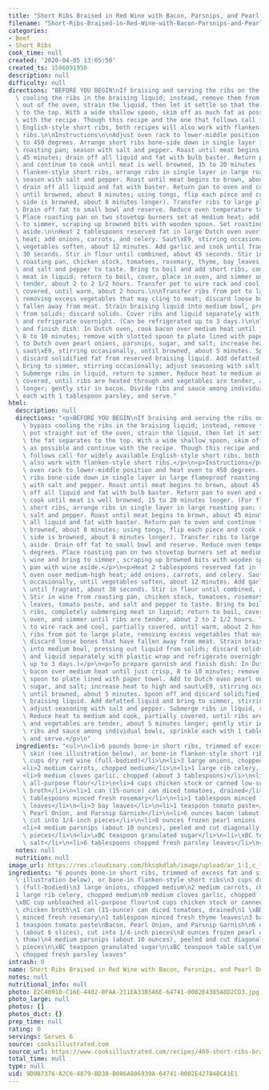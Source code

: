 ```yaml
---
title: "Short Ribs Braised in Red Wine with Bacon, Parsnips, and Pearl Onions"
filename: "Short-Ribs-Braised-in-Red-Wine-with-Bacon-Parsnips-and-Pearl-Onions"
categories:
- Beef
- Short Ribs
cook_time: null
created: '2020-04-05 13:05:50'
created_ts: 1586091950
description: null
difficulty: null
directions: "BEFORE YOU BEGIN\nIf braising and serving the ribs on the same day, bypass\
  \ cooling the ribs in the braising liquid; instead, remove them from the pot straight\
  \ out of the oven, strain the liquid, then let it settle so that the fat separates\
  \ to the top. With a wide shallow spoon, skim off as much fat as possible and continue\
  \ with the recipe. Though this recipe and the one that follows call for widely available\
  \ English-style short ribs, both recipes will also work with flanken-style short\
  \ ribs.\n\nInstructions\n\nAdjust oven rack to lower-middle position and heat oven\
  \ to 450 degrees. Arrange short ribs bone-side down in single layer in large flameproof\
  \ roasting pan; season with salt and pepper. Roast until meat begins to brown, about\
  \ 45 minutes; drain off all liquid and fat with bulb baster. Return pan to oven\
  \ and continue to cook until meat is well browned, 15 to 20 minutes longer. (For\
  \ flanken-style short ribs, arrange ribs in single layer in large roasting pan;\
  \ season with salt and pepper. Roast until meat begins to brown, about 45 minutes;\
  \ drain off all liquid and fat with baster. Return pan to oven and continue to cook\
  \ until browned, about 8 minutes; using tongs, flip each piece and cook until second\
  \ side is browned, about 8 minutes longer). Transfer ribs to large plate; set aside.\
  \ Drain off fat to small bowl and reserve. Reduce oven temperature to 300 degrees.\
  \ Place roasting pan on two stovetop burners set at medium heat; add wine and bring\
  \ to simmer, scraping up browned bits with wooden spoon. Set roasting pan with wine\
  \ aside.\n\nHeat 2 tablespoons reserved fat in large Dutch oven over medium-high\
  \ heat; add onions, carrots, and celery. Saut\xE9, stirring occasionally, until\
  \ vegetables soften, about 12 minutes. Add garlic and cook until fragrant, about\
  \ 30 seconds. Stir in flour until combined, about 45 seconds. Stir in wine from\
  \ roasting pan, chicken stock, tomatoes, rosemary, thyme, bay leaves, tomato paste,\
  \ and salt and pepper to taste. Bring to boil and add short ribs, completely submerging\
  \ meat in liquid; return to boil, cover, place in oven, and simmer until ribs are\
  \ tender, about 2 to 2 1/2 hours. Transfer pot to wire rack and cool, partially\
  \ covered, until warm, about 2 hours.\n\nTransfer ribs from pot to large plate,\
  \ removing excess vegetables that may cling to meat; discard loose bones that have\
  \ fallen away from meat. Strain braising liquid into medium bowl, pressing out liquid\
  \ from solids; discard solids. Cover ribs and liquid separately with plastic wrap\
  \ and refrigerate overnight. (Can be refrigerated up to 3 days.)\n\nTo prepare garnish\
  \ and finish dish: In Dutch oven, cook bacon over medium heat until just crisp,\
  \ 8 to 10 minutes; remove with slotted spoon to plate lined with paper towel. Add\
  \ to Dutch oven pearl onions, parsnips, sugar, and salt; increase heat to high and\
  \ saut\xE9, stirring occasionally, until browned, about 5 minutes. Spoon off and\
  \ discard solidified fat from reserved braising liquid. Add defatted liquid and\
  \ bring to simmer, stirring occasionally; adjust seasoning with salt and pepper.\
  \ Submerge ribs in liquid, return to simmer. Reduce heat to medium and cook, partially\
  \ covered, until ribs are heated through and vegetables are tender, about 5 minutes\
  \ longer; gently stir in bacon. Divide ribs and sauce among individual bowls, sprinkle\
  \ each with 1 tablespoon parsley, and serve."
html:
  description: null
  directions: "<p>BEFORE YOU BEGIN\nIf braising and serving the ribs on the same day,\
    \ bypass cooling the ribs in the braising liquid; instead, remove them from the\
    \ pot straight out of the oven, strain the liquid, then let it settle so that\
    \ the fat separates to the top. With a wide shallow spoon, skim off as much fat\
    \ as possible and continue with the recipe. Though this recipe and the one that\
    \ follows call for widely available English-style short ribs, both recipes will\
    \ also work with flanken-style short ribs.</p>\n<p>Instructions</p>\n<p>Adjust\
    \ oven rack to lower-middle position and heat oven to 450 degrees. Arrange short\
    \ ribs bone-side down in single layer in large flameproof roasting pan; season\
    \ with salt and pepper. Roast until meat begins to brown, about 45 minutes; drain\
    \ off all liquid and fat with bulb baster. Return pan to oven and continue to\
    \ cook until meat is well browned, 15 to 20 minutes longer. (For flanken-style\
    \ short ribs, arrange ribs in single layer in large roasting pan; season with\
    \ salt and pepper. Roast until meat begins to brown, about 45 minutes; drain off\
    \ all liquid and fat with baster. Return pan to oven and continue to cook until\
    \ browned, about 8 minutes; using tongs, flip each piece and cook until second\
    \ side is browned, about 8 minutes longer). Transfer ribs to large plate; set\
    \ aside. Drain off fat to small bowl and reserve. Reduce oven temperature to 300\
    \ degrees. Place roasting pan on two stovetop burners set at medium heat; add\
    \ wine and bring to simmer, scraping up browned bits with wooden spoon. Set roasting\
    \ pan with wine aside.</p>\n<p>Heat 2 tablespoons reserved fat in large Dutch\
    \ oven over medium-high heat; add onions, carrots, and celery. Saut\xE9, stirring\
    \ occasionally, until vegetables soften, about 12 minutes. Add garlic and cook\
    \ until fragrant, about 30 seconds. Stir in flour until combined, about 45 seconds.\
    \ Stir in wine from roasting pan, chicken stock, tomatoes, rosemary, thyme, bay\
    \ leaves, tomato paste, and salt and pepper to taste. Bring to boil and add short\
    \ ribs, completely submerging meat in liquid; return to boil, cover, place in\
    \ oven, and simmer until ribs are tender, about 2 to 2 1/2 hours. Transfer pot\
    \ to wire rack and cool, partially covered, until warm, about 2 hours.</p>\n<p>Transfer\
    \ ribs from pot to large plate, removing excess vegetables that may cling to meat;\
    \ discard loose bones that have fallen away from meat. Strain braising liquid\
    \ into medium bowl, pressing out liquid from solids; discard solids. Cover ribs\
    \ and liquid separately with plastic wrap and refrigerate overnight. (Can be refrigerated\
    \ up to 3 days.)</p>\n<p>To prepare garnish and finish dish: In Dutch oven, cook\
    \ bacon over medium heat until just crisp, 8 to 10 minutes; remove with slotted\
    \ spoon to plate lined with paper towel. Add to Dutch oven pearl onions, parsnips,\
    \ sugar, and salt; increase heat to high and saut\xE9, stirring occasionally,\
    \ until browned, about 5 minutes. Spoon off and discard solidified fat from reserved\
    \ braising liquid. Add defatted liquid and bring to simmer, stirring occasionally;\
    \ adjust seasoning with salt and pepper. Submerge ribs in liquid, return to simmer.\
    \ Reduce heat to medium and cook, partially covered, until ribs are heated through\
    \ and vegetables are tender, about 5 minutes longer; gently stir in bacon. Divide\
    \ ribs and sauce among individual bowls, sprinkle each with 1 tablespoon parsley,\
    \ and serve.</p>\n"
  ingredients: "<ul>\n<li>6 pounds bone-in short ribs, trimmed of excess fat and silver\
    \ skin (see illustration below), or bone-in flanken-style short ribs</li>\n<li>3\
    \ cups dry red wine (full-bodied)</li>\n<li>3 large onions, chopped medium</li>\n\
    <li>2 medium carrots, chopped medium</li>\n<li>1 large rib celery, chopped medium</li>\n\
    <li>9 medium cloves garlic, chopped (about 3 tablespoons)</li>\n<li>\xBC cup unbleached\
    \ all-purpose flour</li>\n<li>4 cups chicken stock or canned low-sodium chicken\
    \ broth</li>\n<li>1 can (15-ounce) can diced tomatoes, drained</li>\n<li>1 \xBD\
    \ tablespoons minced fresh rosemary</li>\n<li>1 tablespoon minced fresh thyme\
    \ leaves</li>\n<li>3 bay leaves</li>\n<li>1 teaspoon tomato paste</li>\n<li>Bacon,\
    \ Pearl Onion, and Parsnip Garnish</li>\n<li>6 ounces bacon (about 6 slices),\
    \ cut into 1/4-inch pieces</li>\n<li>8 ounces frozen pearl onions (do not thaw)</li>\n\
    <li>4 medium parsnips (about 10 ounces), peeled and cut diagonally into 3/4-inch\
    \ pieces</li>\n<li>\xBC teaspoon granulated sugar</li>\n<li>\xBC teaspoon table\
    \ salt</li>\n<li>6 tablespoons chopped fresh parsley leaves</li>\n</ul>\n"
  notes: null
  nutrition: null
image_url: https://res.cloudinary.com/hksqkdlah/image/upload/ar_1:1,c_fill,dpr_2.0,f_auto,fl_lossy.progressive.strip_profile,g_faces:auto,q_auto:low,w_344/41009-sfs-short-ribs-braised-in-red-wine-with-bacon-parsnips-and-pearl-onions-018
ingredients: "6 pounds bone-in short ribs, trimmed of excess fat and silver skin (see\
  \ illustration below), or bone-in flanken-style short ribs\n3 cups dry red wine\
  \ (full-bodied)\n3 large onions, chopped medium\n2 medium carrots, chopped medium\n\
  1 large rib celery, chopped medium\n9 medium cloves garlic, chopped (about 3 tablespoons)\n\
  \xBC cup unbleached all-purpose flour\n4 cups chicken stock or canned low-sodium\
  \ chicken broth\n1 can (15-ounce) can diced tomatoes, drained\n1 \xBD tablespoons\
  \ minced fresh rosemary\n1 tablespoon minced fresh thyme leaves\n3 bay leaves\n\
  1 teaspoon tomato paste\nBacon, Pearl Onion, and Parsnip Garnish\n6 ounces bacon\
  \ (about 6 slices), cut into 1/4-inch pieces\n8 ounces frozen pearl onions (do not\
  \ thaw)\n4 medium parsnips (about 10 ounces), peeled and cut diagonally into 3/4-inch\
  \ pieces\n\xBC teaspoon granulated sugar\n\xBC teaspoon table salt\n6 tablespoons\
  \ chopped fresh parsley leaves"
intrash: 0
name: Short Ribs Braised in Red Wine with Bacon, Parsnips, and Pearl Onions
notes: null
nutritional_info: null
photo: E2C40910-C16E-4402-BFAA-211EA33B5A6E-64741-0002E4385A8D2CD3.jpg
photo_large: null
photos: []
photos_dict: {}
prep_time: null
rating: 0
servings: Serves 6
source: cooksillustrated.com
source_url: https://www.cooksillustrated.com/recipes/460-short-ribs-braised-in-red-wine-with-bacon-parsnips-and-pearl-onions?incode=MCSCD00L0&ref=new_search_experience_1&t=1586091052&t=1586091860
total_time: null
type: null
uid: 9D0B7376-A2C6-4879-BD38-B086A806939A-64741-0002E42784BCA1E1
---
```

